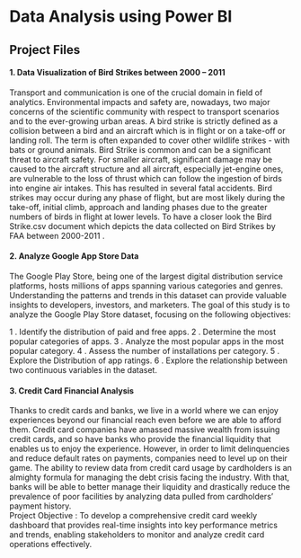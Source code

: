 # Data Analysis using Power BI
 
## Project Files
#### 1. Data Visualization of Bird Strikes between 2000 – 2011
Transport and communication is one of the crucial domain in field of analytics. Environmental impacts and safety are, nowadays, two major concerns of the scientific community with respect to transport scenarios and to the ever-growing urban areas. A bird strike is strictly defined as a collision between a bird and an aircraft which is in  flight or on a take-off or landing roll. The term is often expanded to cover other wildlife strikes - with bats or ground animals. Bird Strike is common and can be a significant threat to aircraft safety. For smaller aircraft, significant damage may be caused to the aircraft structure and all aircraft, especially jet-engine ones, are vulnerable to the loss of 
thrust which can follow the ingestion of birds into engine air intakes. This has resulted in several fatal accidents. Bird strikes may occur during any phase of flight, but are most likely during the take-off, initial climb, approach and landing phases due to the greater 
numbers of birds in flight at lower levels. To have a closer look the Bird Strike.csv document which depicts the data collected on Bird Strikes by FAA between 2000-2011 . 

#### 2. Analyze Google App Store Data
The Google Play Store, being one of the largest digital distribution service platforms, hosts millions of apps spanning various categories and genres. Understanding the patterns and trends in this dataset can provide valuable insights to developers, investors, and marketers. The goal of this study is to analyze the Google Play Store dataset, focusing on the following objectives:

1 . Identify the distribution of paid and free apps.
2 . Determine the most popular categories of apps.
3 . Analyze the most popular apps in the most popular category.
4 . Assess the number of installations per category.
5 . Explore the Distribution of app ratings.
6 . Explore the relationship between two continuous variables in the dataset.

#### 3. Credit Card Financial Analysis
Thanks to credit cards and banks, we live in a world where we can enjoy experiences beyond our financial reach even before we are able to afford them. Credit card companies have amassed massive wealth from issuing credit cards, and so have banks who provide the financial liquidity that enables us to enjoy the experience. However, in order to limit delinquencies and reduce default rates on payments, companies need to level up on their game. The ability to review data from credit card usage by cardholders is an almighty formula for managing the debt crisis facing the industry. With that, banks will be able to better manage their liquidity and drastically reduce the prevalence of poor facilities by analyzing data pulled from cardholders’ payment history.  
Project Objective :
To develop a comprehensive credit card weekly dashboard that provides real-time insights into key performance metrics and trends,
enabling stakeholders to monitor and analyze credit card operations effectively.
